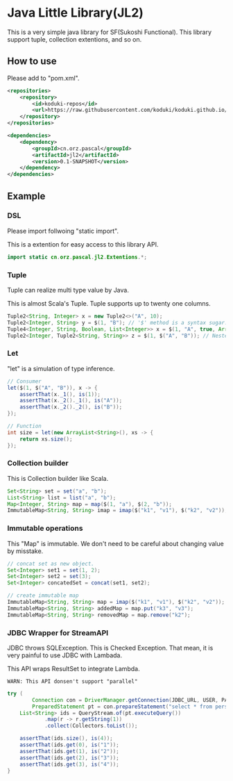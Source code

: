 Java Little Library(JL2)
======================

This is a very simple java library for SF(Sukoshi Functional).
This library support tuple, collection extentions, and so on.

How to use
------------

Please add to "pom.xml".

```xml 
<repositories>
    <repository>
        <id>koduki-repos</id>
        <url>https://raw.githubusercontent.com/koduki/koduki.github.io/mvn-repo/</url>
    </repository>
</repositories>

<dependencies>
    <dependency>
        <groupId>cn.orz.pascal</groupId>
        <artifactId>jl2</artifactId>
        <version>0.1-SNAPSHOT</version>
    </dependency>
</dependencies>
```

Example
------------

### DSL

Please import follwoing "static import". 

This is a extention for easy access to this library API.

```java
import static cn.orz.pascal.jl2.Extentions.*;
```

### Tuple

Tuple can realize multi type value by Java.

This is almost Scala's Tuple. Tuple supports up to twenty one columns.

```java
Tuple2<String, Integer> x = new Tuple2<>("A", 10);
Tuple2<Integer, String> y = $(1, "B"); // '$' method is a syntax sugar.
Tuple4<Integer, String, Boolean, List<Integer>> x = $(1, "A", true, Arrays.asList(2));
Tuple2<Integer, Tuple2<String, String>> z = $(1, $("A", "B")); // Nested tuple is OK.
````

### Let

"let" is a simulation of type inference.

```java
// Consumer
let($(1, $("A", "B")), x -> {
    assertThat(x._1(), is(1));
    assertThat(x._2()._1(), is("A"));
    assertThat(x._2()._2(), is("B"));
});

// Function
int size = let(new ArrayList<String>(), xs -> {
    return xs.size();
});
```

### Collection builder

This is Collection builder like Scala.

```java
Set<String> set = set("a", "b");
List<String> list = list("a", "b");
Map<Integer, String> map = map($(1, "a"), $(2, "b"));
ImmutableMap<String, String> imap = imap($("k1", "v1"), $("k2", "v2"));
```

### Immutable operations

This "Map" is immutable.
We don't need to be careful about changing value by misstake.

```java
// concat set as new object.
Set<Integer> set1 = set(1, 2);
Set<Integer> set2 = set(3);
Set<Integer> concatedSet = concat(set1, set2);

// create immutable map
ImmutableMap<String, String> map = imap($("k1", "v1"), $("k2", "v2"));
ImmutableMap<String, String> addedMap = map.put("k3", "v3");
ImmutableMap<String, String> removedMap = map.remove("k2");
```

### JDBC Wrapper for StreamAPI

JDBC throws SQLException. This is Checked Exception.
That mean, it is very painful to use JDBC with Lambada.

This API wraps ResultSet to integrate Lambda.

`WARN: This API donsen't support "parallel"`

```java
try (
        Connection con = DriverManager.getConnection(JDBC_URL, USER, PASSWORD);
        PreparedStatement pt = con.prepareStatement("select * from persons ");) {
    List<String> ids = QueryStream.of(pt.executeQuery())
            .map(r -> r.getString(1))
            .collect(Collectors.toList());

    assertThat(ids.size(), is(4));
    assertThat(ids.get(0), is("1"));
    assertThat(ids.get(1), is("2"));
    assertThat(ids.get(2), is("3"));
    assertThat(ids.get(3), is("4"));
}
```
